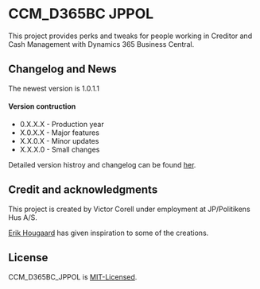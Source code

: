 # CCM_D365BC JPPOL
This project provides perks and tweaks for people working in Creditor and Cash Management with Dynamics 365 Business Central.

## Changelog and News
The newest version is 1.0.1.1

#### Version contruction
- 0.X.X.X - Production year
- X.0.X.X - Major features
- X.X.0.X - Minor updates
- X.X.X.0 - Small changes

Detailed version histroy and changelog can be found [her](https://github.com/VictorCorell/CCM_D365BC-JPPOL/blob/main/Changelog.md).

## Credit and acknowledgments
This project is created by Victor Corell under employment at JP/Politikens Hus A/S.

[Erik Hougaard](https://www.youtube.com/@Hougaard) has given inspiration to some of the creations.

## License
CCM_D365BC_JPPOL is [MIT-Licensed](https://github.com/VictorCorell/CCM_D365BC-JPPOL/blob/main/LICENSE).

